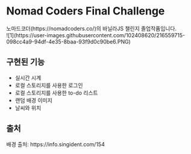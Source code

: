 <h1>Nomad Coders Final Challenge</h1>
노마드코더(https://nomadcoders.co/)의 바닐라JS 챌린지 졸업작품입니다.<br>
![1](https://user-images.githubusercontent.com/102408620/216559715-098cc4a9-94df-4e35-8baa-93f9d0c90be6.PNG)<br>


<h2>구현된 기능</h2>

<ul>
  <li>실시간 시계
  <li>로컬 스토리지를 사용한 로그인
  <li>로컬 스토리지를 사용한 to-do 리스트
  <li>랜덤 배경 이미지
  <li>날씨와 위치
</ul>

<h2>출처</h2>
배경 출처: https://info.singident.com/154